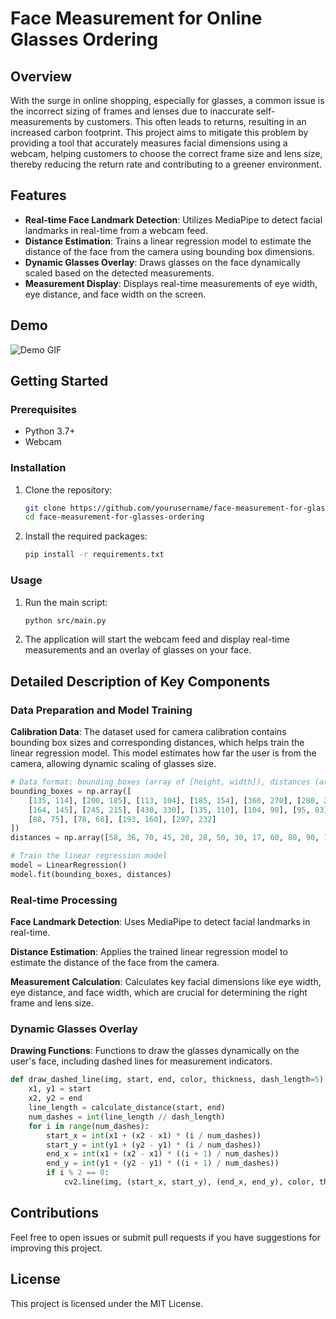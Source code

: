 
# Face Measurement for Online Glasses Ordering

## Overview

With the surge in online shopping, especially for glasses, a common issue is the incorrect sizing of frames and lenses due to inaccurate self-measurements by customers. This often leads to returns, resulting in an increased carbon footprint. This project aims to mitigate this problem by providing a tool that accurately measures facial dimensions using a webcam, helping customers to choose the correct frame size and lens size, thereby reducing the return rate and contributing to a greener environment.

## Features

- **Real-time Face Landmark Detection**: Utilizes MediaPipe to detect facial landmarks in real-time from a webcam feed.
- **Distance Estimation**: Trains a linear regression model to estimate the distance of the face from the camera using bounding box dimensions.
- **Dynamic Glasses Overlay**: Draws glasses on the face dynamically scaled based on the detected measurements.
- **Measurement Display**: Displays real-time measurements of eye width, eye distance, and face width on the screen.

## Demo

![Demo GIF](Demo/test.gif)

## Getting Started

### Prerequisites

- Python 3.7+
- Webcam

### Installation

1. Clone the repository:
    ```sh
    git clone https://github.com/yourusername/face-measurement-for-glasses-ordering.git
    cd face-measurement-for-glasses-ordering
    ```

2. Install the required packages:
    ```sh
    pip install -r requirements.txt
    ```

### Usage

1. Run the main script:
    ```sh
    python src/main.py
    ```

2. The application will start the webcam feed and display real-time measurements and an overlay of glasses on your face.

## Detailed Description of Key Components

### Data Preparation and Model Training

**Calibration Data**: The dataset used for camera calibration contains bounding box sizes and corresponding distances, which helps train the linear regression model. This model estimates how far the user is from the camera, allowing dynamic scaling of glasses size.

```python
# Data format: bounding_boxes (array of [height, width]), distances (array of distances)
bounding_boxes = np.array([
    [135, 114], [200, 185], [113, 104], [185, 154], [360, 270], [280, 220],
    [164, 145], [245, 215], [430, 330], [135, 110], [104, 90], [95, 83],
    [88, 75], [78, 68], [193, 160], [297, 232]
])
distances = np.array([58, 36, 70, 45, 20, 28, 50, 30, 17, 60, 80, 90, 100, 110, 40, 25])

# Train the linear regression model
model = LinearRegression()
model.fit(bounding_boxes, distances)
```

### Real-time Processing

**Face Landmark Detection**: Uses MediaPipe to detect facial landmarks in real-time.

**Distance Estimation**: Applies the trained linear regression model to estimate the distance of the face from the camera.

**Measurement Calculation**: Calculates key facial dimensions like eye width, eye distance, and face width, which are crucial for determining the right frame and lens size.

### Dynamic Glasses Overlay

**Drawing Functions**: Functions to draw the glasses dynamically on the user's face, including dashed lines for measurement indicators.

```python
def draw_dashed_line(img, start, end, color, thickness, dash_length=5):
    x1, y1 = start
    x2, y2 = end
    line_length = calculate_distance(start, end)
    num_dashes = int(line_length // dash_length)
    for i in range(num_dashes):
        start_x = int(x1 + (x2 - x1) * (i / num_dashes))
        start_y = int(y1 + (y2 - y1) * (i / num_dashes))
        end_x = int(x1 + (x2 - x1) * ((i + 1) / num_dashes))
        end_y = int(y1 + (y2 - y1) * ((i + 1) / num_dashes))
        if i % 2 == 0:
            cv2.line(img, (start_x, start_y), (end_x, end_y), color, thickness)
```

## Contributions

Feel free to open issues or submit pull requests if you have suggestions for improving this project.

## License

This project is licensed under the MIT License.

